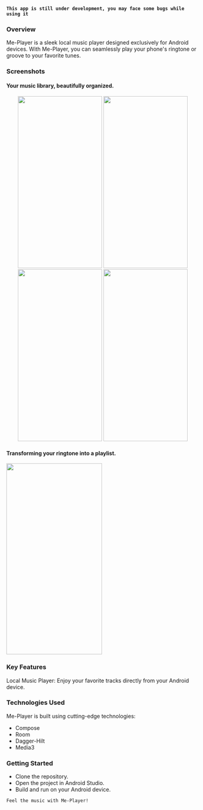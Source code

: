 #### ```This app is still under development, you may face some bugs while using it```

### Overview
Me-Player is a sleek local music player designed exclusively for Android devices. With Me-Player, you can seamlessly play your phone's ringtone or groove to your favorite tunes.

### Screenshots
#### Your music library, beautifully organized.
<p align="center">
  <img src="img/1.png" height="450" width="220">
  <img src="img/2.png" height="450" width="220">
  <img src="img/3.png" height="450" width="220">
  <img src="img/4.png" height="450" width="220">
</p>

#### Transforming your ringtone into a playlist.
<p>
  <img src="img/demo.gif" height="500" width="250">
</p>


### Key Features
Local Music Player: Enjoy your favorite tracks directly from your Android device.

### Technologies Used
Me-Player is built using cutting-edge technologies:
- Compose
- Room
- Dagger-Hilt
- Media3

### Getting Started
- Clone the repository.
- Open the project in Android Studio.
- Build and run on your Android device.


```Feel the music with Me-Player!```